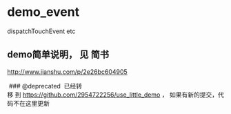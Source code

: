 # demo_event
dispatchTouchEvent etc

## demo简单说明， 见 简书
http://www.jianshu.com/p/2e26bc604905

 ### @deprecated
 已经转移 到 https://github.com/2954722256/use_little_demo ，
 如果有新的提交，代码不在这里更新
